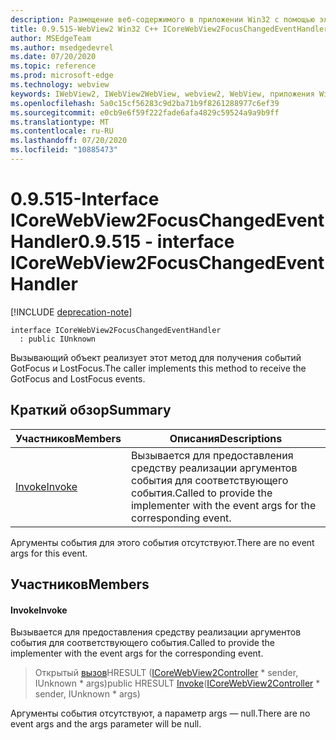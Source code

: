 ```yaml
---
description: Размещение веб-содержимого в приложении Win32 с помощью элемента управления Microsoft Edge WebView2
title: 0.9.515-WebView2 Win32 C++ ICoreWebView2FocusChangedEventHandler
author: MSEdgeTeam
ms.author: msedgedevrel
ms.date: 07/20/2020
ms.topic: reference
ms.prod: microsoft-edge
ms.technology: webview
keywords: IWebView2, IWebView2WebView, webview2, WebView, приложения Win32, Win32, EDGE, ICoreWebView2, ICoreWebView2Controller, элемент управления "веб-браузер", HTML Edge
ms.openlocfilehash: 5a0c15cf56283c9d2ba71b9f8261288977c6ef39
ms.sourcegitcommit: e0cb9e6f59f222fade6afa4829c59524a9a9b9ff
ms.translationtype: MT
ms.contentlocale: ru-RU
ms.lasthandoff: 07/20/2020
ms.locfileid: "10885473"
---
```

# <span data-ttu-id="1365b-104">0.9.515-Interface ICoreWebView2FocusChangedEventHandler</span><span class="sxs-lookup"><span data-stu-id="1365b-104">0.9.515 - interface ICoreWebView2FocusChangedEventHandler</span></span> 

[!INCLUDE [deprecation-note](../../includes/deprecation-note.md)]

```
interface ICoreWebView2FocusChangedEventHandler
  : public IUnknown
```

<span data-ttu-id="1365b-105">Вызывающий объект реализует этот метод для получения событий GotFocus и LostFocus.</span><span class="sxs-lookup"><span data-stu-id="1365b-105">The caller implements this method to receive the GotFocus and LostFocus events.</span></span>

## <span data-ttu-id="1365b-106">Краткий обзор</span><span class="sxs-lookup"><span data-stu-id="1365b-106">Summary</span></span>

 <span data-ttu-id="1365b-107">Участников</span><span class="sxs-lookup"><span data-stu-id="1365b-107">Members</span></span>                        | <span data-ttu-id="1365b-108">Описания</span><span class="sxs-lookup"><span data-stu-id="1365b-108">Descriptions</span></span>
--------------------------------|---------------------------------------------
[<span data-ttu-id="1365b-109">Invoke</span><span class="sxs-lookup"><span data-stu-id="1365b-109">Invoke</span></span>](#invoke) | <span data-ttu-id="1365b-110">Вызывается для предоставления средству реализации аргументов события для соответствующего события.</span><span class="sxs-lookup"><span data-stu-id="1365b-110">Called to provide the implementer with the event args for the corresponding event.</span></span>

<span data-ttu-id="1365b-111">Аргументы события для этого события отсутствуют.</span><span class="sxs-lookup"><span data-stu-id="1365b-111">There are no event args for this event.</span></span>

## <span data-ttu-id="1365b-112">Участников</span><span class="sxs-lookup"><span data-stu-id="1365b-112">Members</span></span>

#### <span data-ttu-id="1365b-113">Invoke</span><span class="sxs-lookup"><span data-stu-id="1365b-113">Invoke</span></span> 

<span data-ttu-id="1365b-114">Вызывается для предоставления средству реализации аргументов события для соответствующего события.</span><span class="sxs-lookup"><span data-stu-id="1365b-114">Called to provide the implementer with the event args for the corresponding event.</span></span>

> <span data-ttu-id="1365b-115">Открытый [вызов](#invoke)HRESULT ([ICoreWebView2Controller](icorewebview2controller.md) \* sender, IUnknown \* args)</span><span class="sxs-lookup"><span data-stu-id="1365b-115">public HRESULT [Invoke](#invoke)([ICoreWebView2Controller](icorewebview2controller.md) \* sender, IUnknown \* args)</span></span>

<span data-ttu-id="1365b-116">Аргументы события отсутствуют, а параметр args — null.</span><span class="sxs-lookup"><span data-stu-id="1365b-116">There are no event args and the args parameter will be null.</span></span>

